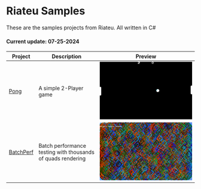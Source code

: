 # Riateu Samples

These are the samples projects from Riateu. All written in C#

#### Current update: 07-25-2024

|Project|Description|Preview|
|----|----|----|
|[Pong](./Pong)|A simple 2-Player game|![preview](./Pong/preview.png)|
|[BatchPerf](./BatchPerf)|Batch performance testing with thousands of quads rendering|![preview](./BatchPerf/preview.png)|

